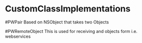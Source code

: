 # CustomClassImplementations
#PWPair
Based on NSObject that takes two Objects

#PWRemoteObject
This is used for receiving and objects form i.e. webservices
